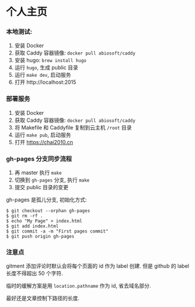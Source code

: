 # 个人主页

### 本地测试:

1. 安装 Docker
1. 获取 Caddy 容器镜像: `docker pull abiosoft/caddy`
1. 安装 hugo: `brew install hugo`
1. 运行 `hugo`, 生成 public 目录
1. 运行 `make dev`, 启动服务
1. 打开 http://localhost:2015

### 部署服务

1. 安装 Docker
1. 获取 Caddy 容器镜像: `docker pull abiosoft/caddy`
1. 将 Makefile 和 Caddyfile 复制到云主机 `/root` 目录
1. 运行 `make pub`, 启动服务
1. 打开 https://chai2010.cn

### gh-pages 分支同步流程

1. 再 master 执行 `make`
1. 切换到 `gh-pages` 分支, 执行 `make`
1. 提交 public 目录的变更

gh-pages 是孤儿分支, 初始化方式:

```
$ git checkout --orphan gh-pages
$ git rm -rf .
$ echo "My Page" > index.html
$ git add index.html
$ git commit -a -m "First pages commit"
$ git push origin gh-pages
```

### 注意点

gitment 添加评论时默认会将每个页面的 id 作为 label 创建.
但是 github 的 label 长度不得超出 50 个字符.

临时的缓解方案是用 `location.pathname` 作为 id, 省去域名部分.

最好还是文章控制下路径的长度.
